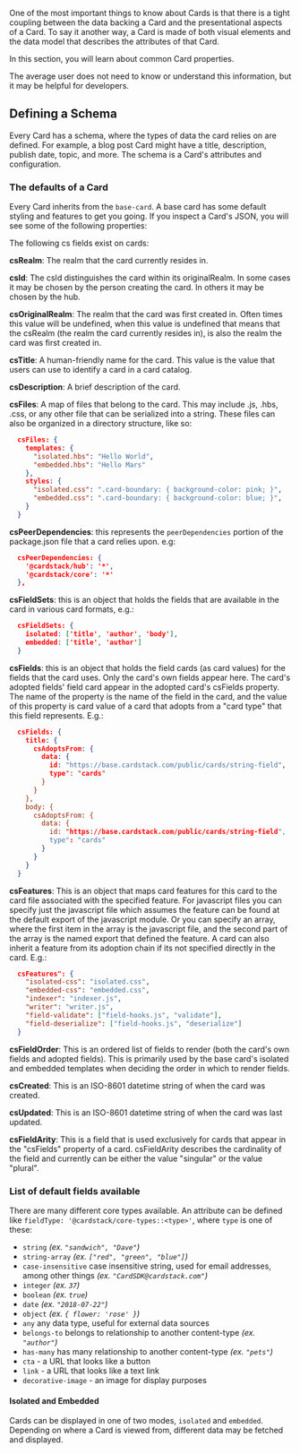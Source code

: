 One of the most important things to know about Cards is that there is a tight coupling between the data backing a Card and the presentational aspects of a Card. To say it another way, a Card is made of both visual elements and the data model that describes the attributes of that Card.

In this section, you will learn about common Card properties.

The average user does not need to know or understand this information,
but it may be helpful for developers.

## Defining a Schema

Every Card has a schema, where the types of data the card relies on are defined.
For example, a blog post Card might have a title, description, publish date, topic, and more.
The schema is a Card's attributes and configuration.

### The defaults of a Card

Every Card inherits from the `base-card`. A base card has some default styling and features to get
you going. If you inspect a Card's JSON, you will see some of the following properties:

The following cs fields exist on cards:

**csRealm**: The realm that the card currently resides in.

**csId**: The csId distinguishes the card within its originalRealm. In some cases
  it may be chosen by the person creating the card. In others it may be
  chosen by the hub.
  
**csOriginalRealm**: The realm that the card was first created in. Often times 
  this value will be undefined, when this value is undefined that means that the 
  csRealm (the realm the card currently resides in), is also the realm the card 
  was first created in.
  
**csTitle**: A human-friendly name for the card. This value is the value that users 
  can use to identify a card in a card catalog.
  
**csDescription**: A brief description of the card.

**csFiles**: A map of files that belong to the card. This may include .js, .hbs, .css, 
  or any other file that can be serialized into a string. These files can also be 
  organized in a directory structure, like so:

  ```json
    csFiles: {
      templates: {
        "isolated.hbs": "Hello World",
        "embedded.hbs": "Hello Mars"
      },
      styles: {
        "isolated.css": ".card-boundary: { background-color: pink; }",
        "embedded.css": ".card-boundary: { background-color: blue; }",
      }
    }
  ```

**csPeerDependencies**: this represents the `peerDependencies` portion 
  of the package.json file that a card relies upon. e.g:

  ```json
    csPeerDependencies: {
      '@cardstack/hub': '*',
      '@cardstack/core': '*'
    },
  ```

**csFieldSets**: this is an object that holds the fields that are available
  in the card in various card formats, e.g.:
  ```json
    csFieldSets: {
      isolated: ['title', 'author', 'body'],
      embedded: ['title', 'author']
    }
  ```

**csFields**: this is an object that holds the field cards (as card values)
  for the fields that the card uses. Only the card's own fields appear here. The
  card's adopted fields' field card appear in the adopted card's csFields property.
  The name of the property is the name of the field in the card, and the value of this
  property is card value of a card that adopts from a "card type" that this field represents.
  E.g.:

  ```json
    csFields: {
      title: {
        csAdoptsFrom: {
          data: {
            id: "https://base.cardstack.com/public/cards/string-field",
            type": "cards"
          }
        }
      },
      body: {
        csAdoptsFrom: {
          data: {
            id: "https://base.cardstack.com/public/cards/string-field",
            type": "cards"
          }
        }
      }
    }
  ```
    
  **csFeatures**: This is an object that maps card features for this card 
  to the card file associated with the specified feature. For javascript
  files you can specify just the javascript file which assumes the feature
  can be found at the default export of the javascript module. Or you can
  specify an array, where the first item in the array is the javascript file,
  and the second part of the array is the named export that defined the feature.
  A card can also inherit a feature from its adoption chain if its not specified
  directly in the card.
  E.g.:

  ```json
    csFeatures": {
      "isolated-css": "isolated.css",
      "embedded-css": "embedded.css",
      "indexer": "indexer.js",
      "writer": "writer.js",
      "field-validate": ["field-hooks.js", "validate"],
      "field-deserialize": ["field-hooks.js", "deserialize"]
    }
  ```

**csFieldOrder**: This is an ordered list of fields to render (both 
  the card's own fields and adopted fields). This is primarily used 
  by the base card's isolated and embedded templates when deciding
  the order in which to render fields.
  
  **csCreated**: This is an ISO-8601 datetime string of when the card
  was created.
  
  **csUpdated**: This is an ISO-8601 datetime string of when the card
  was last updated.
  
  **csFieldArity**: This is a field that is used exclusively for cards that
  appear in the "csFields" property of a card. csFieldArity describes
  the cardinality of the field and currently can be either the value
  "singular" or the value "plural".


### List of default fields available

There are many different core types available. 
An attribute can be defined like `fieldType: '@cardstack/core-types::<type>'`,
where `type` is one of these: 

* `string` _(ex. `"sandwich", "Dave"`)_
* `string-array` _(ex. `["red", "green", "blue"]`)_
* `case-insensitive` case insensitive string, used for email addresses, among other things _(ex. `"CardSDK@cardstack.com"`)_
* `integer` _(ex. `37`)_
* `boolean` _(ex. `true`)_
* `date` _(ex. `"2018-07-22"`)_
* `object` _(ex. `{ flower: 'rose' }`)_
* `any` any data type, useful for external data sources
* `belongs-to` belongs to relationship to another content-type _(ex. `"author"`)_
* `has-many` has many relationship to another content-type _(ex. `"pets"`)_
* `cta` - a URL that looks like a button
* `link` - a URL that looks like a text link
* `decorative-image` - an image for display purposes

#### Isolated and Embedded

Cards can be displayed in one of two modes, `isolated` and `embedded`.
Depending on where a Card is viewed from, different data may be fetched and displayed.

